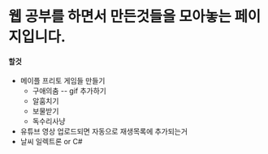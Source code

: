 # 웹 공부를 하면서 만든것들을 모아놓는 페이지입니다.

#### 할것 
 
* 메이플 프리토 게임들 만들기  
  + 구애의춤  -- gif 추가하기
  + 알훔치기  
  + 보물받기  
  + 독수리사냥  
* 유튜브 영상 업로드되면 자동으로 재생목록에 추가되는거
* 날씨 일렉트론 or C#
